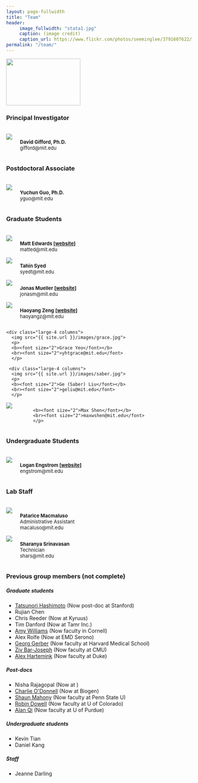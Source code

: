 ```yaml
---
layout: page-fullwidth
title: "Team"
header:
     image_fullwidth: "stata1.jpg"
     caption: (image credit)
     caption_url: https://www.flickr.com/photos/seeminglee/3791607622/
permalink: "/team/"
---
```

<div class="row t60">
<img src="{{ site.url }}/images/hiring_postdocs.png" style="width:200px;height:126px;">
</div>


<h3>Principal Investigator</h3>
<div class="row">
<br>
  <div class="large-4 columns">
      <img src="{{ site.url }}/images/gifford.jpg">
      <p>
      <b><font size="2">David Gifford, Ph.D.</font></b>
      <br><font size="2">gifford@mit.edu</font>
      </p>
  </div>
</div>

<h3>Postdoctoral Associate</h3>
<div class="row">
<br>
  <div class="large-4 columns">
      <img src="{{ site.url }}/images/yuchun.jpg">
      <p>
      <b><font size="2">Yuchun Guo, Ph.D.</font></b>
      <br><font size="2">yguo@mit.edu</font>
      </p>
  </div>
</div>


<h3>Graduate Students</h3>
<div class="row">
<br>

  <div class="large-4 columns">
      <img src="{{ site.url }}/images/matt.jpg">
      <p>
      <b><font size="2">Matt Edwards [<a href="http://www.mdedwards.org">website</a>]</font></b>
      <br><font size="2">matted@mit.edu</font>
      </p>
  </div>
  
   <div class="large-4 columns">
      <img src="{{ site.url }}/images/tahin.jpg">
      <p>
      <b><font size="2">Tahin Syed</font></b>
      <br><font size="2">syedt@mit.edu</font>
      </p>
  </div>
 <div class="large-4 columns">
      <img src="{{ site.url }}/images/jonas.jpg">
      <p>
      <b><font size="2">Jonas Mueller [<a href="http://www.mit.edu/~jonasm">website</a>]</font></b>
      <br><font size="2">jonasm@mit.edu</font>
      </p>
  </div>


</div>

<div class="row">
 


  <div class="large-4 columns">
      <img src="{{ site.url }}/images/haoyang.jpg">
      <p>
      <b><font size="2">Haoyang Zeng [<a href="http://haoyangz.github.io">website</a>]</font></b>
      <br><font size="2">haoyangz@mit.edu</font>
      </p>
  </div> 
  
    <div class="large-4 columns">
      <img src="{{ site.url }}/images/grace.jpg">
      <p>
      <b><font size="2">Grace Yeo</font></b>
      <br><font size="2">yhtgrace@mit.edu</font>
      </p>
  </div>
  
     <div class="large-4 columns">
      <img src="{{ site.url }}/images/saber.jpg">
      <p>
      <b><font size="2">Ge (Saber) Liu</font></b>
      <br><font size="2">geliu@mit.edu</font>
      </p>
  </div>


</div>

<div class="row">
<div class="large-4 columns">
  	<img src="{{ site.url }}/images/Max.jpg">
      <p>
      
      <b><font size="2">Max Shen</font></b>
      <br><font size="2">maxwshen@mit.edu</font>
      </p>
  </div>
 
  <div class="large-4 columns"></div>
  <div class="large-4 columns"></div>  
</div>


<h3>Undergraduate Students</h3>

<div class="row">
<br>
    <div class="large-4 columns">
      <img src="{{ site.url }}/images/logan.jpg">
      <p>
      <b><font size="2">Logan Engstrom [<a href="http://loganengstrom.com">website</a>]</font></b>
      <br><font size="2">engstrom@mit.edu</font>
      </p>
    </div>

  <div class="large-4 columns"></div>
</div>


<h3>Lab Staff</h3>

<div class="row">
<br>

  <div class="large-4 columns">
      <img src="{{ site.url }}/images/patrice-new.jpg">
      <p>
      <b><font size="2">Patarice Macmaluso</font></b>
      <br>
      <font size="2">Administrative Assistant</font>
      <br><font size="2">macaluso@mit.edu</font>
      </p>
        </div>
  <div class="large-4 columns"></div>  

  <div class="large-4 columns">
      <img src="{{ site.url }}/images/sharanya.jpg">
      <p>
      <b><font size="2">Sharanya Srinavasan</font></b>
      <br><font size="2">Technician</font>
      <br><font size="2">shars@mit.edu</font>
      </p>
  </div> 
    <div class="large-4 columns"></div>
  <div class="large-4 columns"></div>  
</div>



<h3>Previous group members (not complete)</h3> 

##### Graduate students
+ [Tatsunori Hashimoto](http://www.mit.edu/~thashim/) (Now post-doc at Stanford)
+ Rujian Chen
+ Chris Reeder (Now at Kyruus)
+ Tim Danford (Now at Tamr Inc.)
+ [Amy Williams](http://williamslab.bscb.cornell.edu/) (Now faculty in Cornell)
+ Alex Rolfe (Now at EMD Serono)
+ [Georg Gerber](https://sites.google.com/a/clinpath.bwh.harvard.edu/gerberlab/home) (Now faculty at Harvard Medical School)
+ [Ziv Bar-Joseph](http://www.cs.cmu.edu/~zivbj/) (Now faculty at CMU)
+ [Alex Hartemink](https://users.cs.duke.edu/~amink/) (Now faculty at Duke)

##### Post-docs
+ Nisha Rajagopal (Now at )
+ [Charlie O'Donnell](http://www.codonnell.org/) (Now at Biogen)
+ [Shaun Mahony](http://mahonylab.org/) (Now faculty at Penn State U)
+ [Robin Dowell](http://dowell.colorado.edu/index.html) (Now faculty at U of Colorado)
+ [Alan Qi](https://www.cs.purdue.edu/homes/alanqi/index.htm) (Now faculty at U of Purdue)

##### Undergraduate students
+ Kevin Tian
+ Daniel Kang

##### Staff
+ Jeanne Darling